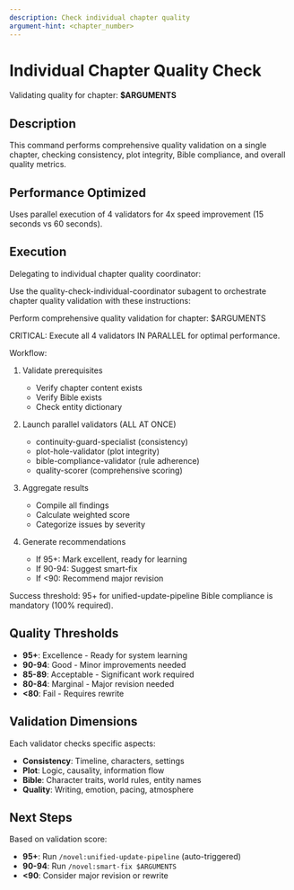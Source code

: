 ```yaml
---
description: Check individual chapter quality
argument-hint: <chapter_number>
---
```


# Individual Chapter Quality Check

Validating quality for chapter: **$ARGUMENTS**

## Description

This command performs comprehensive quality validation on a single chapter, checking consistency, plot integrity, Bible compliance, and overall quality metrics.

## Performance Optimized

Uses parallel execution of 4 validators for 4x speed improvement (15 seconds vs 60 seconds).

## Execution

Delegating to individual chapter quality coordinator:

Use the quality-check-individual-coordinator subagent to orchestrate chapter quality validation with these instructions:

Perform comprehensive quality validation for chapter: $ARGUMENTS

CRITICAL: Execute all 4 validators IN PARALLEL for optimal performance.

Workflow:
1. Validate prerequisites
   - Verify chapter content exists
   - Verify Bible exists
   - Check entity dictionary

2. Launch parallel validators (ALL AT ONCE)
   - continuity-guard-specialist (consistency)
   - plot-hole-validator (plot integrity)
   - bible-compliance-validator (rule adherence)
   - quality-scorer (comprehensive scoring)

3. Aggregate results
   - Compile all findings
   - Calculate weighted score
   - Categorize issues by severity

4. Generate recommendations
   - If 95+: Mark excellent, ready for learning
   - If 90-94: Suggest smart-fix
   - If <90: Recommend major revision

Success threshold: 95+ for unified-update-pipeline
Bible compliance is mandatory (100% required).

## Quality Thresholds

- **95+**: Excellence - Ready for system learning
- **90-94**: Good - Minor improvements needed
- **85-89**: Acceptable - Significant work required
- **80-84**: Marginal - Major revision needed
- **<80**: Fail - Requires rewrite

## Validation Dimensions

Each validator checks specific aspects:
- **Consistency**: Timeline, characters, settings
- **Plot**: Logic, causality, information flow
- **Bible**: Character traits, world rules, entity names
- **Quality**: Writing, emotion, pacing, atmosphere

## Next Steps

Based on validation score:
- **95+**: Run `/novel:unified-update-pipeline` (auto-triggered)
- **90-94**: Run `/novel:smart-fix $ARGUMENTS`
- **<90**: Consider major revision or rewrite